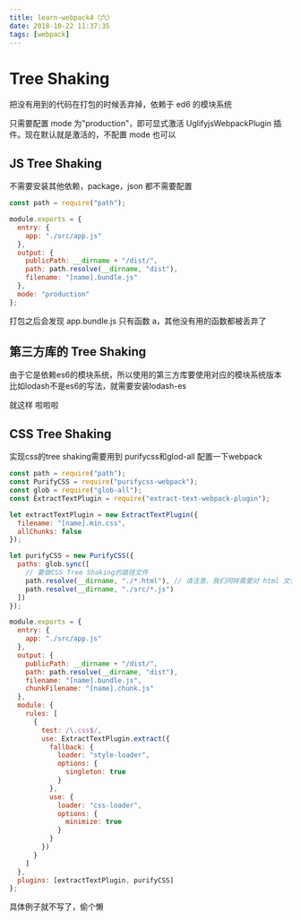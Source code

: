 ```yaml
---
title: learn-webpack4（六）
date: 2018-10-22 11:37:35
tags: [webpack]
---
```


# Tree Shaking

把没有用到的代码在打包的时候丢弃掉，依赖于 ed6 的模块系统

只需要配置 mode 为"production"，即可显式激活 UglifyjsWebpackPlugin 插件。现在默认就是激活的，不配置 mode 也可以

## JS Tree Shaking

不需要安装其他依赖，package，json 都不需要配置

```javascript
const path = require("path");

module.exports = {
  entry: {
    app: "./src/app.js"
  },
  output: {
    publicPath: __dirname + "/dist/",
    path: path.resolve(__dirname, "dist"),
    filename: "[name].bundle.js"
  },
  mode: "production"
};
```

打包之后会发现 app.bundle.js 只有函数 a，其他没有用的函数都被丢弃了

## 第三方库的 Tree Shaking

由于它是依赖es6的模块系统，所以使用的第三方库要使用对应的模块系统版本
比如lodash不是es6的写法，就需要安装lodash-es

就这样 啦啦啦

## CSS Tree Shaking

实现css的tree shaking需要用到 purifycss和glod-all
配置一下webpack

```javascript
const path = require("path");
const PurifyCSS = require("purifycss-webpack");
const glob = require("glob-all");
const ExtractTextPlugin = require("extract-text-webpack-plugin");

let extractTextPlugin = new ExtractTextPlugin({
  filename: "[name].min.css",
  allChunks: false
});

let purifyCSS = new PurifyCSS({
  paths: glob.sync([
    // 要做CSS Tree Shaking的路径文件
    path.resolve(__dirname, "./*.html"), // 请注意，我们同样需要对 html 文件进行 tree shaking
    path.resolve(__dirname, "./src/*.js")
  ])
});

module.exports = {
  entry: {
    app: "./src/app.js"
  },
  output: {
    publicPath: __dirname + "/dist/",
    path: path.resolve(__dirname, "dist"),
    filename: "[name].bundle.js",
    chunkFilename: "[name].chunk.js"
  },
  module: {
    rules: [
      {
        test: /\.css$/,
        use: ExtractTextPlugin.extract({
          fallback: {
            loader: "style-loader",
            options: {
              singleton: true
            }
          },
          use: {
            loader: "css-loader",
            options: {
              minimize: true
            }
          }
        })
      }
    ]
  },
  plugins: [extractTextPlugin, purifyCSS]
};
```
具体例子就不写了，偷个懒